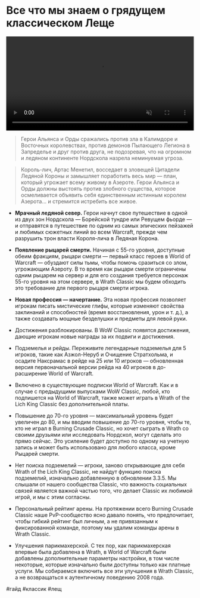 # Все что мы знаем о грядущем классическом Леще 

<center>
<video autoplay muted loop  width="100%" id="myVideo">
	<source src="Guide-WotLK-00.mp4" type="video/mp4">
</video>
</center>

> Герои Альянса и Орды сражались против зла в Калимдоре и Восточных королевствах, против демонов Пылающего Легиона в Запределье и друг против друга, не подозревая, что на огромном и ледяном континенте Нордскола назрела неминуемая угроза.  

> Король-лич, Артас Менетил, восседает в зловещей Цитадели Ледяной Короны и замышляет поработить весь мир — план, который угрожает всему живому в Азероте. Герои Альянса и Орды должны выстоять против злобного существа, которое осмеливается объявить себя единственным истинным королем Азерота... и стремится истребить все живое.

- **Мрачный ледяной север.** Герои начнут свое путешествие в одной из двух зон Нордскола — Борейской тундре или Ревущем фьорде — и отправятся в путешествие по одним из самых эпических пейзажей и любимых сюжетных линий во всем Warcraft, прежде чем разрушить трон власти Короля-лича в Ледяная Корона.
- **Появление рыцарей смерти.** Начиная с 55-го уровня, доступные обеим фракциям, рыцари смерти — первый класс героев в World of Warcraft — обуздают силы тьмы, чтобы помочь сразиться со злом, угрожающим Азероту. В то время как рыцари смерти ограничены одним рыцарем на сервер и для его создания требуется персонаж 55-го уровня на этом сервере, в Wrath Classic мы будем обходить это требование для первого рыцаря смерти игрока.
- **Новая профессия — начертание.** Эта новая профессия позволяет игрокам писать мистические глифы, которые изменяют свойства заклинаний и способностей (время восстановления, урон и т. д.), а также создавать мощные безделушки и предметы для левой руки.
- Достижения разблокированы. В WoW Classic появятся достижения, дающие игрокам новые награды за их подвиги и достижения.
- Подземелья и рейды. Переживите легендарные подземелья для 5 игроков, такие как Азжол-Неруб и Очищение Стратхольма, и осадите Наксрамас в рейде на 25 или 10 игроков — обновленная версия первоначальной версии рейда на 40 игроков в до- расширение World of Warcraft.
- Включено в существующие подписки World of Warcraft. Как и в случае с предыдущими выпусками WoW Classic, любой, кто подпишется на World of Warcraft, также может играть в Wrath of the Lich King Classic без дополнительной платы.


- Повышение до 70-го уровня — максимальный уровень будет увеличен до 80, и мы вводим повышение до 70-го уровня, чтобы те, кто не играл в Burning Crusade Classic, но хочет сыграть в Wrath со своими друзьями или исследовать Нордскол, могут сделать это прямо сейчас. Это усиление будет доступно по одному на учетную запись и может быть использовано для любого класса, кроме Рыцарей смерти.
- Нет поиска подземелий — игроки, заново открывающие для себя Wrath of the Lich King Classic, не найдут функцию поиска подземелий, изначально добавленную в обновлении 3.3.5. Мы слышали от нашего сообщества Classic, что важность социальных связей является важной частью того, что делает Classic их любимой игрой, и мы с этим согласны.
- Персональный рейтинг арены. На протяжении всего Burning Crusade Classic наше PvP-сообщество ясно давало понять, что предпочитает, чтобы гибкий рейтинг был личным, а не привязанным к фиксированной команде, поэтому мы удалим команды арены в Wrath Classic.
- Улучшения парикмахерской. С тех пор, как парикмахерская впервые была добавлена ​​в Wrath, в World of Warcraft были добавлены дополнительные параметры настройки, в том числе некоторые, которые изначально были доступны только как платные услуги. Мы собираемся включить все эти улучшения в Wrath Classic, а не возвращаться к аутентичному поведению 2008 года.


#гайд #классик #лещ